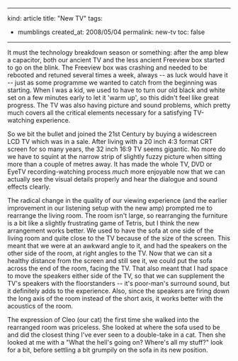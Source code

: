 -----
kind: article
title: "New TV"
tags:
- mumblings
created_at: 2008/05/04
permalink: new-tv
toc: false
-----

<p>It must the technology breakdown season or something: after the amp blew a capacitor, both our ancient TV and the less ancient Freeview box started to go on the blink. The Freeview box was crashing and needed to be rebooted and retuned several times a week, always -- as luck would have it -- just as some programme we wanted to catch from the beginning was starting. When I was a kid, we used to have to turn our old black and white set on a few minutes early to let it 'warm up', so this didn't feel like great progress. The TV was also having picture and sound problems, which pretty much covers all the critical elements necessary for a satisfying TV-watching experience.</p>

<p>So we bit the bullet and joined the 21st Century by buying a widescreen LCD TV which was in a sale. After living with a 20 inch 4:3 format CRT screen for so many years, the 32 inch 16:9 TV seems gigantic. No more do we have to squint at the narrow strip of slightly fuzzy picture when sitting more than a couple of metres away. It has made the whole TV, DVD or EyeTV recording-watching process <em>much</em> more enjoyable now that we can actually see the visual details properly and hear the dialogue and sound effects clearly.</p>

<p>The radical change in the quality of our viewing experience (and the earlier improvement in our listening setup with the new amp) prompted me to rearrange the living room. The room isn't large, so rearranging the furniture is a bit like a slightly frustrating game of Tetris, but I think the new arrangement works better. We used to have the sofa at one side of the living room and quite close to the TV because of the size of the screen. This meant that we were at an awkward angle to it, and had the speakers on the other side of the room, at right angles to the TV. Now that we can sit a healthy distance from the screen and still see it, we could put the sofa across the end of the room, facing the TV. That also meant that I had space to move the speakers either side of the TV, so that we can supplement the TV's speakers with the floorstanders -- it's poor-man's surround sound, but it definitely adds to the experience. Also, since the speakers are firing down the long axis of the room instead of the short axis, it works better with the acoustics of the room.</p>

<p>The expression of Cleo (our cat) the first time she walked into the rearranged room was priceless. She looked at where the sofa used to be and did the closest thing I've ever seen to a double-take in a cat. Then she looked at me with a "What the hell's going on? Where's all my stuff?" look for a bit, before settling a bit grumpily on the sofa in its new position.</p>


